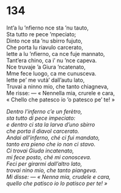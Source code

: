 # 134
  
Int’a lu ’nfierno nce sta ’nu tauto,  
Sta tutto re pece ’mpeciato;  
Dinto nce sta ’nu sbirro fujuto,  
Che porta lu riavulo carcerato,  
Iette a lu ’nfierno, ca nce fuje mannato,  
Tant’era chino, ca i’ nu ’nce capeva.  
Nce truvaje ’a Giura ’ncatenato,  
Mme fece luogo, ca me cunusceva.  
Iette pe’ me vutà’ dall’autu lato,  
Truvai a ninno mio, che tanto chiagneva,  
Me risse: — « Nennella mia, crurele e cara,  
« Chello che patesco io ’o patesco pe’ te! »

*Dentro l’inferno c’e un ferètro,  
sta tutto di pece impeciato:  
e dentro ci sta la larva d’uno sbirro  
che porta il diavol carcerato.  
Andai all’inferno, ché ci fui mandato,  
tanto era pieno che io non ci stavo.  
Ci trovai Giuda incatenato,  
mi fece posto, ché mi conosceva.  
Feci per girarmi dall’altro lato,  
trovai nino mio, che tanto piangeva.  
Mi disse: — « Nenna mia, crudele e cara,  
quello che patisco io lo patisco per te! »*


